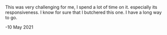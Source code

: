 This was very challenging for me, I spend a lot of time on it.
especially its responsiveness.
I know for sure that I butchered this one.
I have a long way to go.

-10 May 2021